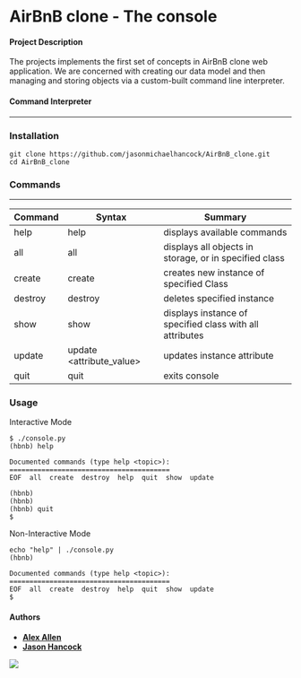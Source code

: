 # AirBnB clone - The console

#### Project Description
The projects implements the first set of concepts in AirBnB clone web application. We are concerned with creating our data model and then managing and storing objects via a custom-built command line interpreter. 

#### Command Interpreter
---

### Installation
```
git clone https://github.com/jasonmichaelhancock/AirBnB_clone.git
cd AirBnB_clone
```

### Commands
---
| Command | Syntax | Summary |
| --- | --- | --- |
| help | help | displays available commands |
| all | all <class> | displays all objects in storage, or in specified class |
| create | create <class> | creates new instance of specified Class |
| destroy | destroy <class> <id> | deletes specified instance |
| show | show <class> <id> | displays instance of specified class with all attributes | 
| update | update <class> <id> <attribute> <attribute_value> | updates instance attribute |
| quit | quit | exits console |

### Usage
Interactive Mode
```
$ ./console.py
(hbnb) help

Documented commands (type help <topic>):
========================================
EOF  all  create  destroy  help  quit  show  update

(hbnb)
(hbnb)
(hbnb) quit
$
```

Non-Interactive Mode
```
echo "help" | ./console.py
(hbnb)

Documented commands (type help <topic>):
========================================
EOF  all  create  destroy  help  quit  show  update
$
```

#### Authors

* [**Alex Allen**](https://github.com/sanjurosaves)
* [**Jason Hancock**](https://github.com/jasonmichaelhancock)

<p align="center">

<a href="https://www.holbertonschool.com"><img src="https://intranet.hbtn.io/assets/holberton-logo-simplified-d4e8a1e8bf5ad93c8c3ce32895b4b53749b477b7ba7342d7f064e6883bcd3be2.png"></a>

</p>